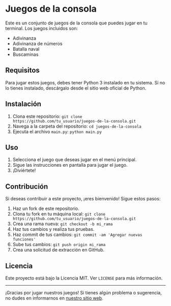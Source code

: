 # Juegos de la consola

Este es un conjunto de juegos de la consola que puedes jugar en tu terminal. Los juegos incluidos son:

- Adivinanza
- Adivinanza de números
- Batalla naval
- Buscaminas

## Requisitos

Para jugar estos juegos, debes tener Python 3 instalado en tu sistema. Si no lo tienes instalado, descárgalo desde el sitio web oficial de Python.

## Instalación

1. Clona este repositorio: `git clone https://github.com/tu_usuario/juegos-de-la-consola.git`
2. Navega a la carpeta del repositorio: `cd juegos-de-la-consola`
3. Ejecuta el archivo `main.py`: `python main.py`

## Uso

1. Selecciona el juego que deseas jugar en el menú principal.
2. Sigue las instrucciones en pantalla para jugar el juego.
3. ¡Diviértete!

## Contribución

Si deseas contribuir a este proyecto, ¡eres bienvenido! Sigue estos pasos:

1. Haz un fork de este repositorio.
2. Clona tu fork en tu máquina local: `git clone https://github.com/tu_usuario/juegos-de-la-consola.git`
3. Crea una rama nueva: `git checkout -b mi_rama`
4. Haz tus cambios y realiza tus pruebas.
5. Haz commit de tus cambios: `git commit -am 'Agregar nuevas funciones'`
6. Sube tus cambios: `git push origin mi_rama`
7. Crea una solicitud de extracción en GitHub.

## Licencia

Este proyecto está bajo la Licencia MIT. Ver `LICENSE` para más información.

---

¡Gracias por jugar nuestros juegos! Si tienes algún problema o sugerencia, no dudes en informarnos en [nuestro sitio web](https://juegos-de-la-consola.com).

